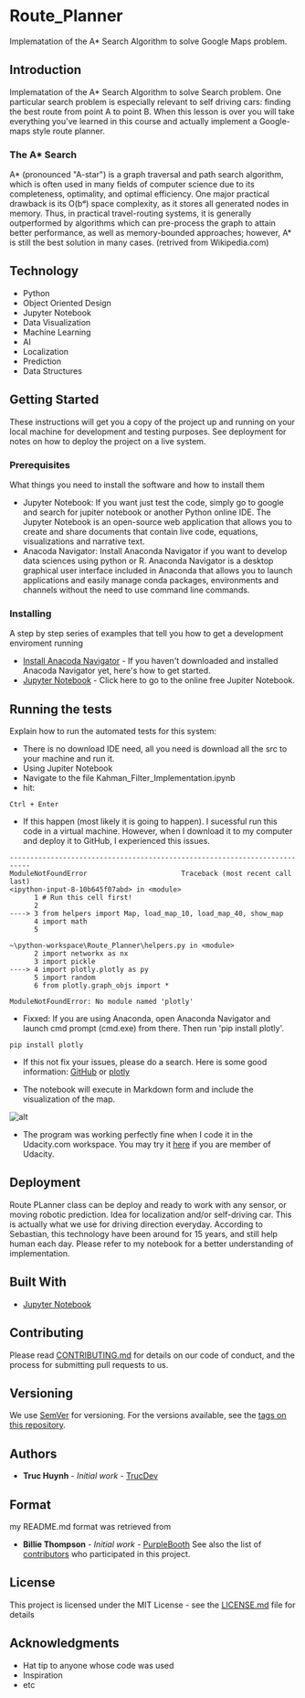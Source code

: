 # Route_Planner
 Implematation of the A* Search Algorithm to solve Google Maps problem.

## Introduction
Implematation of the A* Search Algorithm to solve Search problem. One particular search problem is especially relevant to self driving cars: finding the best route from point A to point B. When this lesson is over you will take everything you've learned in this course and actually implement a Google-maps style route planner.

### The A* Search
A* (pronounced "A-star") is a graph traversal and path search algorithm, which is often used in many fields of computer science due to its completeness, optimality, and optimal efficiency. One major practical drawback is its O(bᵈ) space complexity, as it stores all generated nodes in memory. Thus, in practical travel-routing systems, it is generally outperformed by algorithms which can pre-process the graph to attain better performance, as well as memory-bounded approaches; however, A* is still the best solution in many cases. (retrived from Wikipedia.com)


## Technology
- Python 
- Object Oriented Design
- Jupyter Notebook
- Data Visualization
- Machine Learning
- AI
- Localization
- Prediction
- Data Structures

## Getting Started
These instructions will get you a copy of the project up and running on your local machine for development and testing purposes. See deployment for notes on how to deploy the project on a live system.

### Prerequisites
What things you need to install the software and how to install them
- Jupyter Notebook: If you want just test the code, simply go to google and search for jupiter notebook or another Python online IDE. The Jupyter Notebook is an open-source web application that allows you to create and share documents that contain live code, equations, visualizations and narrative text. 
- Anacoda Navigator: Install Anaconda Navigator if you want to develop data sciences using python or R. Anaconda Navigator is a desktop graphical user interface included in Anaconda that allows you to launch applications and easily manage conda packages, environments and channels without the need to use command line commands. 

### Installing

A step by step series of examples that tell you how to get a development enviroment running

* [Install Anacoda Navigator](https://docs.anaconda.com/anaconda/navigator/install/#:~:text=Installing%20Navigator%20Navigator%20is%20automatically%20installed%20when%20you,install%20anaconda-navigator.%20To%20start%20Navigator,%20see%20Getting%20Started.) - If you haven't downloaded and installed Anacoda Navigator yet, here's how to get started.
* [Jupyter Notebook](https://jupyter.org/try) - Click here to go to the online free Jupiter Notebook.


## Running the tests

Explain how to run the automated tests for this system:
- There is no download IDE need, all you need is download all the src to your machine and run it.
- Using Jupiter Notebook
- Navigate to the file Kahman_Filter_Implementation.ipynb
- hit:

```
Ctrl + Enter
```
- If this happen (most likely it is going to happen). I sucessful run this code in a virtual machine. However, when I download it to my computer and deploy it to GitHub, I experienced this issues.
```
---------------------------------------------------------------------------
ModuleNotFoundError                       Traceback (most recent call last)
<ipython-input-8-10b645f07abd> in <module>
      1 # Run this cell first!
      2 
----> 3 from helpers import Map, load_map_10, load_map_40, show_map
      4 import math
      5 

~\python-workspace\Route_Planner\helpers.py in <module>
      2 import networkx as nx
      3 import pickle
----> 4 import plotly.plotly as py
      5 import random
      6 from plotly.graph_objs import *

ModuleNotFoundError: No module named 'plotly'
```
- Fixxed: If you are using Anaconda, open Anaconda Navigator and launch cmd prompt (cmd.exe) from there. Then run 'pip install plotly'.
```
pip install plotly
```
- If this not fix your issues, please do a search. Here is some good information: [GitHub](https://github.com/plotly/plotly.py/issues/1660) or [plotly](https://plotly.com/python/troubleshooting/)

- The notebook will execute in Markdown form and include the visualization of the map.

![alt]()

- The program was working perfectly fine when I code it in the Udacity.com workspace. You may try it [here](https://classroom.udacity.com/nanodegrees/nd113/parts/ff875ac7-e7c7-40ec-8a79-8fce37d93bb2/modules/e3ba7f5e-56e5-4a40-9b21-0f7a130d3074/lessons/b1e11f40-418c-4292-af6f-56ac2603e868/concepts/498d1011-019d-4768-bd46-f476b68c2c4b) if you are member of Udacity. 

## Deployment

Route PLanner class can be deploy and ready to work with any sensor, or moving robotic prediction. Idea for localization and/or self-driving car. This is actually what we use for driving direction everyday. According to Sebastian, this technology have been around for 15 years, and still help human each day.
Please refer to my notebook for a better understanding of implementation.

## Built With

* [Jupyter Notebook](https://jupyter.org/try) 

## Contributing

Please read [CONTRIBUTING.md](https://gist.github.com/PurpleBooth/b24679402957c63ec426) for details on our code of conduct, and the process for submitting pull requests to us.

## Versioning

We use [SemVer](http://semver.org/) for versioning. For the versions available, see the [tags on this repository](https://github.com/your/project/tags). 

## Authors

* **Truc Huynh** - *Initial work* - [TrucDev](https://github.com/jackyhuynh)

## Format
my README.md format was retrieved from
* **Billie Thompson** - *Initial work* - [PurpleBooth](https://github.com/PurpleBooth)
See also the list of [contributors](https://github.com/your/project/contributors) who participated in this project.

## License

This project is licensed under the MIT License - see the [LICENSE.md](LICENSE.md) file for details

## Acknowledgments

* Hat tip to anyone whose code was used
* Inspiration
* etc

